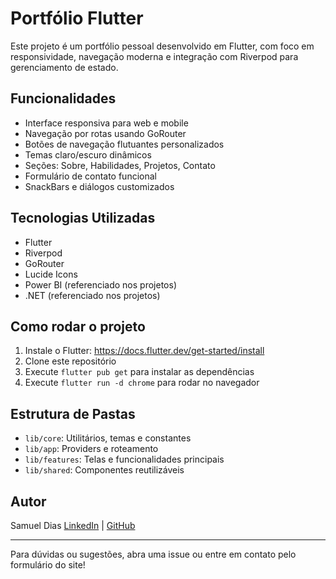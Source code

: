 # Portfólio Flutter

Este projeto é um portfólio pessoal desenvolvido em Flutter, com foco em responsividade, navegação moderna e integração com Riverpod para gerenciamento de estado.

## Funcionalidades

- Interface responsiva para web e mobile
- Navegação por rotas usando GoRouter
- Botões de navegação flutuantes personalizados
- Temas claro/escuro dinâmicos
- Seções: Sobre, Habilidades, Projetos, Contato
- Formulário de contato funcional
- SnackBars e diálogos customizados

## Tecnologias Utilizadas

- Flutter
- Riverpod
- GoRouter
- Lucide Icons
- Power BI (referenciado nos projetos)
- .NET (referenciado nos projetos)

## Como rodar o projeto

1. Instale o Flutter: <https://docs.flutter.dev/get-started/install>
2. Clone este repositório
3. Execute `flutter pub get` para instalar as dependências
4. Execute `flutter run -d chrome` para rodar no navegador

## Estrutura de Pastas

- `lib/core`: Utilitários, temas e constantes
- `lib/app`: Providers e roteamento
- `lib/features`: Telas e funcionalidades principais
- `lib/shared`: Componentes reutilizáveis

## Autor

Samuel Dias
[LinkedIn](https://www.linkedin.com/in/SamuelGFDias) | [GitHub](https://github.com/samuelgfdias)

---

Para dúvidas ou sugestões, abra uma issue ou entre em contato pelo formulário do site!
